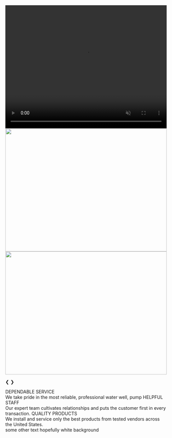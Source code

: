 <script src="{{ '/js/carousel.js?v=' | append: site.github.build_revision | relative_url }}"></script>
<!-- Slideshow container -->
<div class="slideshow-container">

  <!-- Full-width images with number and caption text -->

  <div class="mySlides fade">
    <video muted playsInLine src="{{ '/images/ColcordFast.mov' | relative_url }}" style="width:100%; object-fit: fill; height: calc(100vw * .4);"></video>
  </div>

  <div class="mySlides fade">
    <img src="{{ '/images/yellowrig.jpg?v=' | append: site.github.build_revision | relative_url }}" style="width:100%; height: calc(100vw * .4);">
  </div>

  <div class="mySlides fade">
    <img src="{{ '/images/Pump-Truck-1.png?v=' | append: site.github.build_revision | relative_url }}" style="width:100%; height: calc(100vw * .4);">
  </div>

  <!-- Next and previous buttons -->
  <a class="prev" onclick="goBack()">&#10094;</a>
  <a class="next" onclick="autoSlide()">&#10095;</a>

</div>
<footer class="contact-info-footer">
	<span class="contact-info-footer-item" style="width: 33%;">
		DEPENDABLE SERVICE<br />
		We take pride in the most reliable, professional water well, pump
	</span>
	<span class="contact-info-footer-item" style="width: 33%;">
		HELPFUL STAFF<br />
		Our expert team cultivates relationships and puts the customer first in every transaction.
	</span>
	<span style="width: 33%;">
		QUALITY PRODUCTS<br />
		We install and service only the best products from tested vendors across the United States.
	</span>
</footer>
<div>
some other text hopefully white background
</div>
